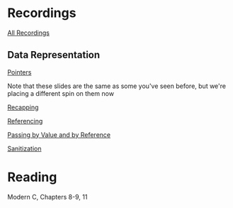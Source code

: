 # Recordings

[All Recordings](https://sid.erda.dk/sharelink/C3qGQAhZbd)

## Data Representation

[Pointers](https://sid.erda.dk/share_redirect/hetqkcVgii)

Note that these slides are the same as some you've seen before, but we're placing a different spin on them now

[Recapping](https://sid.erda.dk/share_redirect/fKoR8ZOfyX)

[Referencing](https://sid.erda.dk/share_redirect/dT0190XlEq)

[Passing by Value and by Reference](https://sid.erda.dk/share_redirect/Cr470SmBE8)

[Sanitization](https://sid.erda.dk/share_redirect/hfbmcKD11a)

# Reading

Modern C, Chapters 8-9, 11